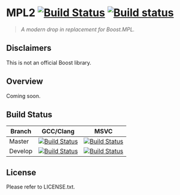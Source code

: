 # MPL2 [![Build Status][travis.master.badge]][travis] [![Build status][appveyor.master.badge]][appveyor]
> _A modern drop in replacement for Boost.MPL._

## Disclaimers
This is not an official Boost library.

## Overview
Coming soon.

## Build Status

| Branch  | GCC/Clang                                               | MSVC                                                        |
| ------- |:-------------------------------------------------------:|:-----------------------------------------------------------:|
| Master  | [![Build Status][travis.master.badge]][travis.master]   | [![Build Status][appveyor.master.badge]][appveyor.master]   |
| Develop | [![Build Status][travis.develop.badge]][travis.develop] | [![Build Status][appveyor.develop.badge]][appveyor.develop] |

## License
Please refer to LICENSE.txt.

[travis]:                   https://travis-ci.org/brunocodutra/mpl2
[travis.master]:            https://travis-ci.org/brunocodutra/mpl2
[travis.master.badge]:      https://travis-ci.org/brunocodutra/mpl2.svg?branch=master
[travis.develop]:           https://travis-ci.org/brunocodutra/mpl2
[travis.develop.badge]:     https://travis-ci.org/brunocodutra/mpl2.svg?branch=develop

[appveyor]:                 https://ci.appveyor.com/project/brunocodutra/mpl2
[appveyor.master]:          https://ci.appveyor.com/project/brunocodutra/mpl2/branch/master
[appveyor.master.badge]:    https://ci.appveyor.com/api/projects/status/vvu3y6afl74tlbyi/branch/master?svg=true
[appveyor.develop]:         https://ci.appveyor.com/project/brunocodutra/mpl2/branch/develop
[appveyor.develop.badge]:   https://ci.appveyor.com/api/projects/status/vvu3y6afl74tlbyi/branch/develop?svg=true
